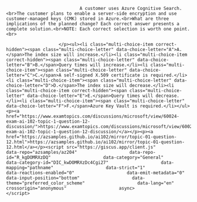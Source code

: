 <p class="card-text">
							
								A customer uses Azure Cognitive Search.<br>The customer plans to enable a server-side encryption and use customer-managed keys (CMK) stored in Azure.<br>What are three implications of the planned change? Each correct answer presents a complete solution.<br>NOTE: Each correct selection is worth one point.<br>
							
						</p><ul><li class="multi-choice-item correct-hidden"><span class="multi-choice-letter" data-choice-letter="A">A.</span>The index size will increase.</li><li class="multi-choice-item correct-hidden"><span class="multi-choice-letter" data-choice-letter="B">B.</span>Query times will increase.</li><li class="multi-choice-item"><span class="multi-choice-letter" data-choice-letter="C">C.</span>A self-signed X.509 certificate is required.</li><li class="multi-choice-item"><span class="multi-choice-letter" data-choice-letter="D">D.</span>The index size will decrease.</li><li class="multi-choice-item correct-hidden"><span class="multi-choice-letter" data-choice-letter="E">E.</span>Query times will decrease.</li><li class="multi-choice-item"><span class="multi-choice-letter" data-choice-letter="F">F.</span>Azure Key Vault is required.</li></ul><p><a href="https://www.examtopics.com/discussions/microsoft/view/60024-exam-ai-102-topic-1-question-12-discussion/">https://www.examtopics.com/discussions/microsoft/view/60024-exam-ai-102-topic-1-question-12-discussion/</a></p><p><a href="https://azsamples.github.io/ai102/mirror/topic-01-question-12.html">https://azsamples.github.io/ai102/mirror/topic-01-question-12.html</a></p><script src="https://giscus.app/client.js"                    data-repo="azsamples/az204"                    data-repo-id="R_kgDOMRXzDQ"                    data-category="General"                    data-category-id="DIC_kwDOMRXzDc4Cgi27"                    data-mapping="pathname"                    data-strict="1"                    data-reactions-enabled="0"                    data-emit-metadata="0"                    data-input-position="bottom"                    data-theme="preferred_color_scheme"                    data-lang="en"                    crossorigin="anonymous"                    async>                    </script>